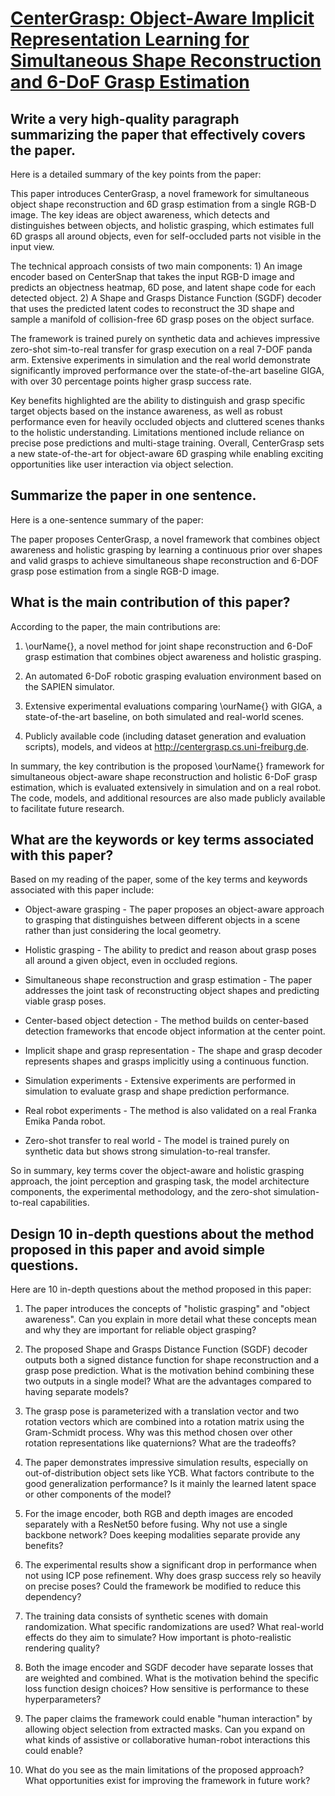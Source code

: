 # [CenterGrasp: Object-Aware Implicit Representation Learning for   Simultaneous Shape Reconstruction and 6-DoF Grasp Estimation](https://arxiv.org/abs/2312.08240)

## Write a very high-quality paragraph summarizing the paper that effectively covers the paper.

 Here is a detailed summary of the key points from the paper:

This paper introduces CenterGrasp, a novel framework for simultaneous object shape reconstruction and 6D grasp estimation from a single RGB-D image. The key ideas are object awareness, which detects and distinguishes between objects, and holistic grasping, which estimates full 6D grasps all around objects, even for self-occluded parts not visible in the input view. 

The technical approach consists of two main components: 1) An image encoder based on CenterSnap that takes the input RGB-D image and predicts an objectness heatmap, 6D pose, and latent shape code for each detected object. 2) A Shape and Grasps Distance Function (SGDF) decoder that uses the predicted latent codes to reconstruct the 3D shape and sample a manifold of collision-free 6D grasp poses on the object surface.

The framework is trained purely on synthetic data and achieves impressive zero-shot sim-to-real transfer for grasp execution on a real 7-DOF panda arm. Extensive experiments in simulation and the real world demonstrate significantly improved performance over the state-of-the-art baseline GIGA, with over 30 percentage points higher grasp success rate.

Key benefits highlighted are the ability to distinguish and grasp specific target objects based on the instance awareness, as well as robust performance even for heavily occluded objects and cluttered scenes thanks to the holistic understanding. Limitations mentioned include reliance on precise pose predictions and multi-stage training. Overall, CenterGrasp sets a new state-of-the-art for object-aware 6D grasping while enabling exciting opportunities like user interaction via object selection.


## Summarize the paper in one sentence.

 Here is a one-sentence summary of the paper:

The paper proposes CenterGrasp, a novel framework that combines object awareness and holistic grasping by learning a continuous prior over shapes and valid grasps to achieve simultaneous shape reconstruction and 6-DOF grasp pose estimation from a single RGB-D image.


## What is the main contribution of this paper?

 According to the paper, the main contributions are:

1) \ourName{}, a novel method for joint shape reconstruction and 6-DoF grasp estimation that combines object awareness and holistic grasping.

2) An automated 6-DoF robotic grasping evaluation environment based on the SAPIEN simulator. 

3) Extensive experimental evaluations comparing \ourName{} with GIGA, a state-of-the-art baseline, on both simulated and real-world scenes.

4) Publicly available code (including dataset generation and evaluation scripts), models, and videos at http://centergrasp.cs.uni-freiburg.de.

In summary, the key contribution is the proposed \ourName{} framework for simultaneous object-aware shape reconstruction and holistic 6-DoF grasp estimation, which is evaluated extensively in simulation and on a real robot. The code, models, and additional resources are also made publicly available to facilitate future research.


## What are the keywords or key terms associated with this paper?

 Based on my reading of the paper, some of the key terms and keywords associated with this paper include:

- Object-aware grasping - The paper proposes an object-aware approach to grasping that distinguishes between different objects in a scene rather than just considering the local geometry.

- Holistic grasping - The ability to predict and reason about grasp poses all around a given object, even in occluded regions.

- Simultaneous shape reconstruction and grasp estimation - The paper addresses the joint task of reconstructing object shapes and predicting viable grasp poses. 

- Center-based object detection - The method builds on center-based detection frameworks that encode object information at the center point.

- Implicit shape and grasp representation - The shape and grasp decoder represents shapes and grasps implicitly using a continuous function.

- Simulation experiments - Extensive experiments are performed in simulation to evaluate grasp and shape prediction performance. 

- Real robot experiments - The method is also validated on a real Franka Emika Panda robot.

- Zero-shot transfer to real world - The model is trained purely on synthetic data but shows strong simulation-to-real transfer.

So in summary, key terms cover the object-aware and holistic grasping approach, the joint perception and grasping task, the model architecture components, the experimental methodology, and the zero-shot simulation-to-real capabilities.


## Design 10 in-depth questions about the method proposed in this paper and avoid simple questions.

 Here are 10 in-depth questions about the method proposed in this paper:

1. The paper introduces the concepts of "holistic grasping" and "object awareness". Can you explain in more detail what these concepts mean and why they are important for reliable object grasping? 

2. The proposed Shape and Grasps Distance Function (SGDF) decoder outputs both a signed distance function for shape reconstruction and a grasp pose prediction. What is the motivation behind combining these two outputs in a single model? What are the advantages compared to having separate models?

3. The grasp pose is parameterized with a translation vector and two rotation vectors which are combined into a rotation matrix using the Gram-Schmidt process. Why was this method chosen over other rotation representations like quaternions? What are the tradeoffs? 

4. The paper demonstrates impressive simulation results, especially on out-of-distribution object sets like YCB. What factors contribute to the good generalization performance? Is it mainly the learned latent space or other components of the model?

5. For the image encoder, both RGB and depth images are encoded separately with a ResNet50 before fusing. Why not use a single backbone network? Does keeping modalities separate provide any benefits?  

6. The experimental results show a significant drop in performance when not using ICP pose refinement. Why does grasp success rely so heavily on precise poses? Could the framework be modified to reduce this dependency?

7. The training data consists of synthetic scenes with domain randomization. What specific randomizations are used? What real-world effects do they aim to simulate? How important is photo-realistic rendering quality?

8. Both the image encoder and SGDF decoder have separate losses that are weighted and combined. What is the motivation behind the specific loss function design choices? How sensitive is performance to these hyperparameters? 

9. The paper claims the framework could enable "human interaction" by allowing object selection from extracted masks. Can you expand on what kinds of assistive or collaborative human-robot interactions this could enable?

10. What do you see as the main limitations of the proposed approach? What opportunities exist for improving the framework in future work?
